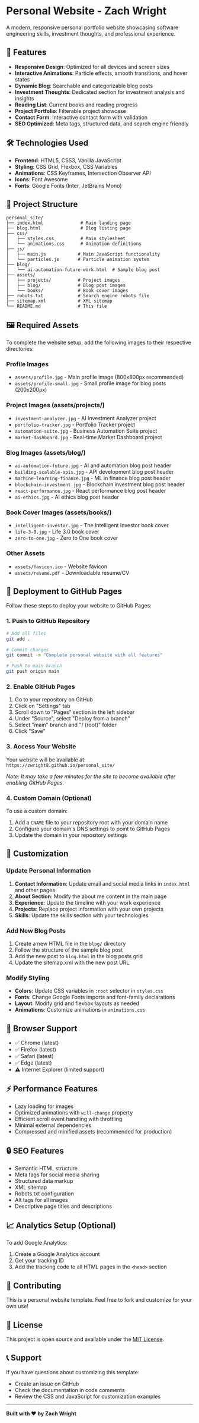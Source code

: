 # Personal Website - Zach Wright

A modern, responsive personal portfolio website showcasing software engineering skills, investment thoughts, and professional experience.

## 🚀 Features

- **Responsive Design**: Optimized for all devices and screen sizes
- **Interactive Animations**: Particle effects, smooth transitions, and hover states
- **Dynamic Blog**: Searchable and categorizable blog posts
- **Investment Thoughts**: Dedicated section for investment analysis and insights
- **Reading List**: Current books and reading progress
- **Project Portfolio**: Filterable project showcase
- **Contact Form**: Interactive contact form with validation
- **SEO Optimized**: Meta tags, structured data, and search engine friendly

## 🛠️ Technologies Used

- **Frontend**: HTML5, CSS3, Vanilla JavaScript
- **Styling**: CSS Grid, Flexbox, CSS Variables
- **Animations**: CSS Keyframes, Intersection Observer API
- **Icons**: Font Awesome
- **Fonts**: Google Fonts (Inter, JetBrains Mono)

## 📁 Project Structure

```
personal_site/
├── index.html              # Main landing page
├── blog.html               # Blog listing page
├── css/
│   ├── styles.css          # Main stylesheet
│   └── animations.css      # Animation definitions
├── js/
│   ├── main.js            # Main JavaScript functionality
│   └── particles.js       # Particle animation system
├── blog/
│   └── ai-automation-future-work.html  # Sample blog post
├── assets/
│   ├── projects/          # Project images
│   ├── blog/              # Blog post images
│   └── books/             # Book cover images
├── robots.txt             # Search engine robots file
├── sitemap.xml            # XML sitemap
└── README.md              # This file
```

## 🖼️ Required Assets

To complete the website setup, add the following images to their respective directories:

### Profile Images
- `assets/profile.jpg` - Main profile image (800x800px recommended)
- `assets/profile-small.jpg` - Small profile image for blog posts (200x200px)

### Project Images (assets/projects/)
- `investment-analyzer.jpg` - AI Investment Analyzer project
- `portfolio-tracker.jpg` - Portfolio Tracker project
- `automation-suite.jpg` - Business Automation Suite project
- `market-dashboard.jpg` - Real-time Market Dashboard project

### Blog Images (assets/blog/)
- `ai-automation-future.jpg` - AI and automation blog post header
- `building-scalable-apis.jpg` - API development blog post header
- `machine-learning-finance.jpg` - ML in finance blog post header
- `blockchain-investment.jpg` - Blockchain investment blog post header
- `react-performance.jpg` - React performance blog post header
- `ai-ethics.jpg` - AI ethics blog post header

### Book Cover Images (assets/books/)
- `intelligent-investor.jpg` - The Intelligent Investor book cover
- `life-3-0.jpg` - Life 3.0 book cover
- `zero-to-one.jpg` - Zero to One book cover

### Other Assets
- `assets/favicon.ico` - Website favicon
- `assets/resume.pdf` - Downloadable resume/CV

## 🚀 Deployment to GitHub Pages

Follow these steps to deploy your website to GitHub Pages:

### 1. Push to GitHub Repository

```bash
# Add all files
git add .

# Commit changes
git commit -m "Complete personal website with all features"

# Push to main branch
git push origin main
```

### 2. Enable GitHub Pages

1. Go to your repository on GitHub
2. Click on "Settings" tab
3. Scroll down to "Pages" section in the left sidebar
4. Under "Source", select "Deploy from a branch"
5. Select "main" branch and "/ (root)" folder
6. Click "Save"

### 3. Access Your Website

Your website will be available at: `https://zwright8.github.io/personal_site/`

*Note: It may take a few minutes for the site to become available after enabling GitHub Pages.*

### 4. Custom Domain (Optional)

To use a custom domain:

1. Add a `CNAME` file to your repository root with your domain name
2. Configure your domain's DNS settings to point to GitHub Pages
3. Update the domain in your repository settings

## 🔧 Customization

### Update Personal Information

1. **Contact Information**: Update email and social media links in `index.html` and other pages
2. **About Section**: Modify the about me content in the main page
3. **Experience**: Update the timeline with your work experience
4. **Projects**: Replace project information with your own projects
5. **Skills**: Update the skills section with your technologies

### Add New Blog Posts

1. Create a new HTML file in the `blog/` directory
2. Follow the structure of the sample blog post
3. Add the new post to `blog.html` in the blog posts grid
4. Update the sitemap.xml with the new post URL

### Modify Styling

- **Colors**: Update CSS variables in `:root` selector in `styles.css`
- **Fonts**: Change Google Fonts imports and font-family declarations
- **Layout**: Modify grid and flexbox layouts as needed
- **Animations**: Customize animations in `animations.css`

## 📱 Browser Support

- ✅ Chrome (latest)
- ✅ Firefox (latest)
- ✅ Safari (latest)
- ✅ Edge (latest)
- ⚠️ Internet Explorer (limited support)

## ⚡ Performance Features

- Lazy loading for images
- Optimized animations with `will-change` property
- Efficient scroll event handling with throttling
- Minimal external dependencies
- Compressed and minified assets (recommended for production)

## 🔒 SEO Features

- Semantic HTML structure
- Meta tags for social media sharing
- Structured data markup
- XML sitemap
- Robots.txt configuration
- Alt tags for all images
- Descriptive page titles and descriptions

## 📈 Analytics Setup (Optional)

To add Google Analytics:

1. Create a Google Analytics account
2. Get your tracking ID
3. Add the tracking code to all HTML pages in the `<head>` section

## 🤝 Contributing

This is a personal website template. Feel free to fork and customize for your own use!

## 📄 License

This project is open source and available under the [MIT License](LICENSE).

## 📞 Support

If you have questions about customizing this template:

- Create an issue on GitHub
- Check the documentation in code comments
- Review the CSS and JavaScript for customization examples

---

**Built with ❤️ by Zach Wright**